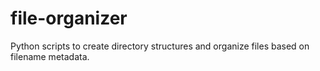 # file-organizer
Python scripts to create directory structures and organize files based on filename metadata.
